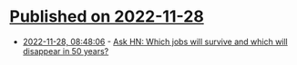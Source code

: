 # [Published on 2022-11-28](index.md)

* [2022-11-28, 08:48:06](https://news.ycombinator.com/item?id=33771216) - [Ask HN: Which jobs will survive and which will disappear in 50 years?](https://news.ycombinator.com/item?id=33771216)
